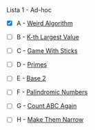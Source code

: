 Lista 1 - Ad-hoc

- [x] A - [Weird Algorithm](https://vjudge.net/problem/CSES-1068)

- [ ] B - [K-th Largest Value](https://vjudge.net/problem/CodeForces-1491A)
- [ ] C - [Game With Sticks](https://vjudge.net/problem/CodeForces-451A)
- [ ] D - [Primes](https://vjudge.net/problem/Gym-102267B)
- [ ] E - [Base 2](https://vjudge.net/problem/AtCoder-abc306_b)
- [ ] F - [Palindromic Numbers](https://vjudge.net/problem/AtCoder-abc090_b)
- [ ] G - [Count ABC Again](https://vjudge.net/problem/AtCoder-abc372_c)
- [ ] H - [Make Them Narrow](https://vjudge.net/problem/AtCoder-abc361_c)
